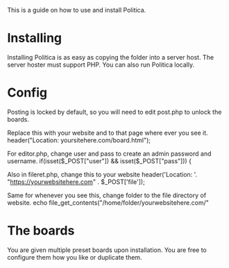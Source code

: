 This is a guide on how to use and install Politica.

# Installing
Installing Politica is as easy as copying the folder into a server host.
The server hoster must support PHP. You can also run Politica locally.

# Config
Posting is locked by default, so you will need to edit post.php to unlock the boards.

Replace this with your website and to that page where ever you see it.
header("Location: yoursitehere.com/board.html");

For editor.php, change user and pass to create an admin password and username.
if(isset($_POST["user"]) && isset($_POST["pass"])) {

Also in fileret.php, change this to your website
header('Location: '. "https://yourwebsitehere.com" . $_POST['file']);

Same for whenever you see this, change folder to the file directory of website.
 echo file_get_contents("/home/folder/yourwebsitehere.com/"
 
# The boards
You are given multiple preset boards upon installation.
You are free to configure them how you like or duplicate them.